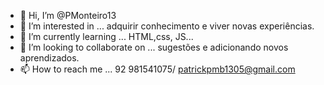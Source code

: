 - 👋 Hi, I’m @PMonteiro13
- 👀 I’m interested in ... adquirir conhecimento e viver novas experiências.
- 🌱 I’m currently learning ... HTML,css, JS...
- 💞️ I’m looking to collaborate on ... sugestões e adicionando novos aprendizados.
- 📫 How to reach me ... 92 981541075/ patrickpmb1305@gmail.com 

<!---
PMonteiro13/PMonteiro13 is a ✨ special ✨ repository because its `README.md` (this file) appears on your GitHub profile.
You can click the Preview link to take a look at your changes.
--->

